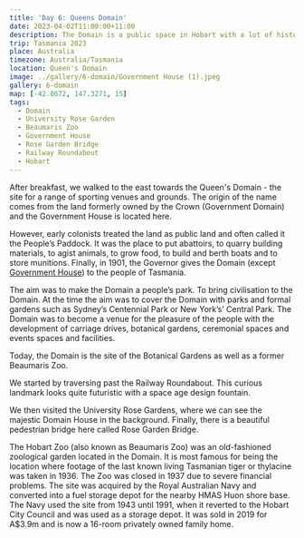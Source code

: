 ```yaml
---
title: 'Day 6: Queens Domain'
date: 2023-04-02T11:00:00+11:00
description: The Domain is a public space in Hobart with a lot of history.
trip: Tasmania 2023
place: Australia
timezone: Australia/Tasmania
location: Queen's Domain
image: ../gallery/6-domain/Government House (1).jpeg
gallery: 6-domain
map: [-42.8672, 147.3271, 15]
tags:
  - Domain
  - University Rose Garden
  - Beaumaris Zoo
  - Government House
  - Rose Garden Bridge
  - Railway Roundabout
  - Hobart
---
```


After breakfast, we walked to the east towards the Queen's Domain - the site for a range of sporting venues and grounds. The origin of the name comes from the land formerly owned by the Crown (Government Domain) and the Government House is located here.

However, early colonists treated the land as public land and often called it the People’s Paddock. It was the place to put abattoirs, to quarry building materials, to agist animals, to grow food, to build and berth boats and to store munitions. Finally, in 1901, the Governor gives the Domain (except [Government House](https://www.govhouse.tas.gov.au/)) to the people of Tasmania.

The aim was to make the Domain a people’s park. To bring civilisation to the Domain. At the time the aim was to cover the Domain with parks and formal gardens such as Sydney’s Centennial Park or New York’s’ Central Park. The Domain was to become a venue for the pleasure of the people with the development of carriage drives, botanical gardens, ceremonial spaces and events spaces and facilities.

Today, the Domain is the site of the Botanical Gardens as well as a former Beaumaris Zoo.

We started by traversing past the Railway Roundabout. This curious landmark looks quite futuristic with a space age design fountain.

We then visited the University Rose Gardens, where we can see the majestic Domain House in the background. Finally, there is a beautiful pedestrian bridge here called Rose Garden Bridge.

The Hobart Zoo (also known as Beaumaris Zoo) was an old-fashioned zoological garden located in the Domain. It is most famous for being the location where footage of the last known living Tasmanian tiger or thylacine was taken in 1936. The Zoo was closed in 1937 due to severe financial problems. The site was acquired by the Royal Australian Navy and converted into a fuel storage depot for the nearby HMAS Huon shore base. The Navy used the site from 1943 until 1991, when it reverted to the Hobart City Council and was used as a storage depot. It was sold in 2019 for A$3.9m and is now a 16-room privately owned family home.
